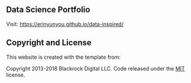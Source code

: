 ## Data Science Portfolio
Visit: https://erinyunyou.github.io/data-inspired/

## Copyright and License
This website is created with the template from:

Copyright 2013-2018 Blackrock Digital LLC. Code released under the [MIT](https://github.com/BlackrockDigital/startbootstrap-stylish-portfolio/blob/gh-pages/LICENSE) license.
